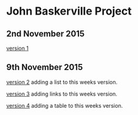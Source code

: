 John Baskerville Project
========================

2nd November 2015
-----------------

[version 1](https://macaryan.github.io/john-baskerville/home.html)

9th November 2015
-----------------

[version 2](https://macaryan.github.io/john-baskerville/homev2.html) adding a list to this weeks version.

[version 3](https://macaryan.github.io/john-baskerville/homev3.html) adding links to this weeks version.

[version 4](https://macaryan.github.io/john-baskerville/homev4.html) adding a table to this weeks version.